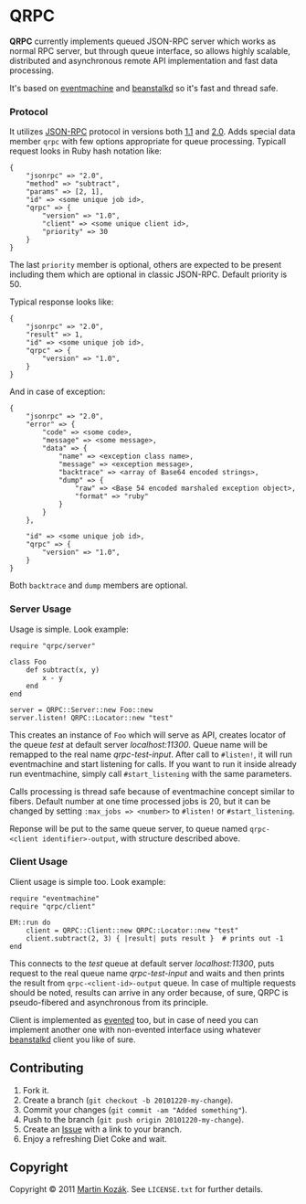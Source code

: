 QRPC
====

**QRPC** currently implements queued JSON-RPC server which works as 
normal RPC server, but through queue interface, so allows highly 
scalable, distributed and asynchronous remote API implementation and 
fast data processing. 

It's based on [eventmachine][1] and [beanstalkd][2] so it's fast and 
thread safe. 

### Protocol

It utilizes [JSON-RPC][3] protocol in versions both [1.1][4] and [2.0][5].
Adds special data member `qrpc` with few options appropriate for queue 
processing. Typicall request looks in Ruby hash notation like:
    
    {
        "jsonrpc" => "2.0",
        "method" => "subtract",
        "params" => [2, 1],
        "id" => <some unique job id>,
        "qrpc" => {
            "version" => "1.0",
            "client" => <some unique client id>,
            "priority" => 30
        }
    }
    
The last `priority` member is optional, others are expected to be 
present including them which are optional in classic JSON-RPC. 
Default priority is 50.

Typical response looks like:

    {
        "jsonrpc" => "2.0",
        "result" => 1,
        "id" => <some unique job id>,
        "qrpc" => {
            "version" => "1.0",
        }
    }
    
And in case of exception:

    {
        "jsonrpc" => "2.0",
        "error" => {
            "code" => <some code>,
            "message" => <some message>,
            "data" => {
                "name" => <exception class name>,
                "message" => <exception message>,
                "backtrace" => <array of Base64 encoded strings>,
                "dump" => {
                    "raw" => <Base 54 encoded marshaled exception object>,
                    "format" => "ruby"
                }
            }
        },
        
        "id" => <some unique job id>,
        "qrpc" => {
            "version" => "1.0",
        }
    }
    
Both `backtrace` and `dump` members are optional.

    
### Server Usage

Usage is simple. Look example:

    require "qrpc/server"
    
    class Foo
        def subtract(x, y)
            x - y
        end
    end

    server = QRPC::Server::new Foo::new
    server.listen! QRPC::Locator::new "test"
    
This creates an instance of `Foo` which will serve as API, creates
locator of the queue *test* at default server *localhost:11300*. Queue 
name will be remapped to the real name *qrpc-test-input*. After call to 
`#listen!`, it will run eventmachine and start listening for calls. If 
you want to run it inside already run eventmachine, simply call 
`#start_listening` with the same parameters.

Calls processing is thread safe because of eventmachine concept 
similar to fibers. Default number at one time processed jobs is 20,
but it can be changed by setting `:max_jobs => <number>` to `#listen!` 
or `#start_listening`.

Reponse will be put to the same queue server, to queue named 
`qrpc-<client identifier>-output`, with structure described above. 

### Client Usage

Client usage is simple too. Look example:

    require "eventmachine"
    require "qrpc/client"
    
    EM::run do
        client = QRPC::Client::new QRPC::Locator::new "test"
        client.subtract(2, 3) { |result| puts result }  # prints out -1
    end
    
This connects to the *test* queue at default server *localhost:11300*,
puts request to the real queue name *qrpc-test-input* and waits and then
prints the result from `qrpc-<client-id>-output` queue. In case of 
multiple requests should be noted, results can arrive in any order 
because, of sure, QRPC is pseudo-fibered and asynchronous from 
its principle.
    
Client is implemented as [evented][1] too, but in case of need you can 
implement another one with non-evented interface using whatever 
[beanstalkd][2] client you like of sure.

Contributing
------------

1. Fork it.
2. Create a branch (`git checkout -b 20101220-my-change`).
3. Commit your changes (`git commit -am "Added something"`).
4. Push to the branch (`git push origin 20101220-my-change`).
5. Create an [Issue][6] with a link to your branch.
6. Enjoy a refreshing Diet Coke and wait.


Copyright
---------

Copyright &copy; 2011 [Martin Kozák][7]. See `LICENSE.txt` for
further details.

[1]: http://rubyeventmachine.com/
[2]: http://kr.github.com/beanstalkd/
[3]: http://en.wikipedia.org/wiki/JSON-RPC
[4]: http://groups.google.com/group/json-rpc/web/json-rpc-1-1-alt
[5]: http://groups.google.com/group/json-rpc/web/json-rpc-2-0
[6]: http://github.com/martinkozak/qrpc/issues
[7]: http://www.martinkozak.net/
